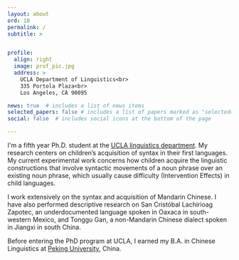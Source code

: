 ```yaml
---
layout: about
ord: 10
permalink: /
subtitle: >


profile:
  align: right
  image: prof_pic.jpg
  address: >
    UCLA Department of Linguistics<br>
    335 Portola Plaza<br>
    Los Angeles, CA 90095

news: true  # includes a list of news items
selected_papers: false # includes a list of papers marked as "selected={true}"
social: false  # includes social icons at the bottom of the page

---
```


I'm a fifth year Ph.D. student at the <a href="/https://linguistics.ucla.edu" target="_new">UCLA linguistics department</a>. My research centers on children’s acquisition of syntax in their first languages. My current experimental work concerns how children acquire the linguistic constructions that involve syntactic movements of a noun phrase over an existing noun phrase, which usually cause difficulty (Intervention Effects) in child languages.

I work extensively on the syntax and acquisition of Mandarin Chinese. I have also performed descriptive research on San Cristóbal Lachirioag Zapotec, an underdocumented language spoken in Oaxaca in south-western Mexico, and Tonggu Gan, a non-Mandarin Chinese dialect spoken in Jiangxi in south China.

Before entering the PhD program at UCLA, I earned my B.A. in Chinese Linguistics at <a href="/https://english.pku.edu.cn" target="_new">Peking University</a>, China. 


